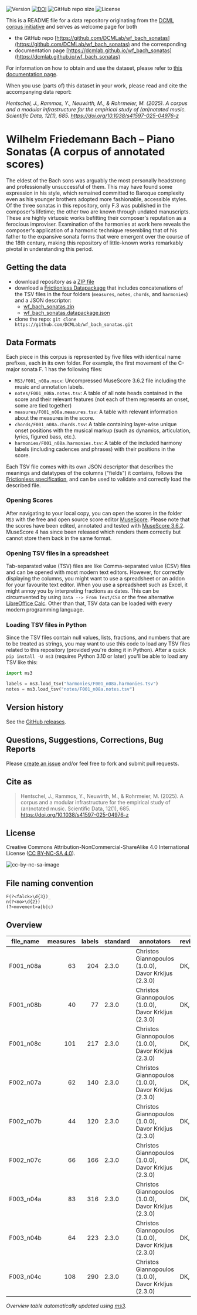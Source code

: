 ![Version](https://img.shields.io/github/v/release/DCMLab/wf_bach_sonatas?display_name=tag)
[![DOI](https://zenodo.org/badge/388190018.svg)](https://doi.org/10.5281/zenodo.14997133)
![GitHub repo size](https://img.shields.io/github/repo-size/DCMLab/wf_bach_sonatas)
![License](https://img.shields.io/badge/license-CC%20BY--NC--SA%204.0-9cf)


This is a README file for a data repository originating from the [DCML corpus initiative](https://github.com/DCMLab/dcml_corpora)
and serves as welcome page for both 

* the GitHub repo [https://github.com/DCMLab/wf_bach_sonatas](https://github.com/DCMLab/wf_bach_sonatas) and the corresponding
* documentation page [https://dcmlab.github.io/wf_bach_sonatas](https://dcmlab.github.io/wf_bach_sonatas)

For information on how to obtain and use the dataset, please refer to [this documentation page](https://dcmlab.github.io/wf_bach_sonatas/introduction).

When you use (parts of) this dataset in your work, please read and cite the accompanying data report:

_Hentschel, J., Rammos, Y., Neuwirth, M., & Rohrmeier, M. (2025). A corpus and a modular infrastructure for the 
empirical study of (an)notated music. Scientific Data, 12(1), 685. https://doi.org/10.1038/s41597-025-04976-z_

# Wilhelm Friedemann Bach – Piano Sonatas (A corpus of annotated scores)

The eldest of the Bach sons was arguably the most personally headstrong and professionally unsuccessful of them. This
may have found some expression in his style, which remained committed to Baroque complexity even as his younger brothers
adopted more fashionable, accessible styles. Of the three sonatas in this repository, only F.3 was published in the
composer's lifetime; the other two are known through undated manuscripts. These are highly virtuosic works befitting
their composer's reputation as a ferocious improviser. Examination of the harmonies at work here reveals the composer's
application of a harmonic technique resembling that of his father to the expansive sonata forms that were emergent over
the course of the 18th century, making this repository of little-known works remarkably pivotal in understanding this
period.

## Getting the data

* download repository as a [ZIP file](https://github.com/DCMLab/wf_bach_sonatas/archive/main.zip)
* download a [Frictionless Datapackage](https://specs.frictionlessdata.io/data-package/) that includes concatenations
  of the TSV files in the four folders (`measures`, `notes`, `chords`, and `harmonies`) and a JSON descriptor:
  * [wf_bach_sonatas.zip](https://github.com/DCMLab/wf_bach_sonatas/releases/latest/download/wf_bach_sonatas.zip)
  * [wf_bach_sonatas.datapackage.json](https://github.com/DCMLab/wf_bach_sonatas/releases/latest/download/wf_bach_sonatas.datapackage.json)
* clone the repo: `git clone https://github.com/DCMLab/wf_bach_sonatas.git` 


## Data Formats

Each piece in this corpus is represented by five files with identical name prefixes, each in its own folder. 
For example, the first movement of the C-major sonata F. 1 has the following files:

* `MS3/F001_n08a.mscx`: Uncompressed MuseScore 3.6.2 file including the music and annotation labels.
* `notes/F001_n08a.notes.tsv`: A table of all note heads contained in the score and their relevant features (not each of them represents an onset, some are tied together)
* `measures/F001_n08a.measures.tsv`: A table with relevant information about the measures in the score.
* `chords/F001_n08a.chords.tsv`: A table containing layer-wise unique onset positions with the musical markup (such as dynamics, articulation, lyrics, figured bass, etc.).
* `harmonies/F001_n08a.harmonies.tsv`: A table of the included harmony labels (including cadences and phrases) with their positions in the score.

Each TSV file comes with its own JSON descriptor that describes the meanings and datatypes of the columns ("fields") it contains,
follows the [Frictionless specification](https://specs.frictionlessdata.io/tabular-data-resource/),
and can be used to validate and correctly load the described file. 

### Opening Scores

After navigating to your local copy, you can open the scores in the folder `MS3` with the free and open source score
editor [MuseScore](https://musescore.org). Please note that the scores have been edited, annotated and tested with
[MuseScore 3.6.2](https://github.com/musescore/MuseScore/releases/tag/v3.6.2). 
MuseScore 4 has since been released which renders them correctly but cannot store them back in the same format.

### Opening TSV files in a spreadsheet

Tab-separated value (TSV) files are like Comma-separated value (CSV) files and can be opened with most modern text
editors. However, for correctly displaying the columns, you might want to use a spreadsheet or an addon for your
favourite text editor. When you use a spreadsheet such as Excel, it might annoy you by interpreting fractions as
dates. This can be circumvented by using `Data --> From Text/CSV` or the free alternative
[LibreOffice Calc](https://www.libreoffice.org/download/download/). Other than that, TSV data can be loaded with
every modern programming language.

### Loading TSV files in Python

Since the TSV files contain null values, lists, fractions, and numbers that are to be treated as strings, you may want
to use this code to load any TSV files related to this repository (provided you're doing it in Python). After a quick
`pip install -U ms3` (requires Python 3.10 or later) you'll be able to load any TSV like this:

```python
import ms3

labels = ms3.load_tsv("harmonies/F001_n08a.harmonies.tsv")
notes = ms3.load_tsv("notes/F001_n08a.notes.tsv")
```


## Version history

See the [GitHub releases](https://github.com/DCMLab/wf_bach_sonatas/releases).

## Questions, Suggestions, Corrections, Bug Reports

Please [create an issue](https://github.com/DCMLab/wf_bach_sonatas/issues) and/or feel free to fork and submit pull requests.

## Cite as

> Hentschel, J., Rammos, Y., Neuwirth, M., & Rohrmeier, M. (2025). A corpus and a modular infrastructure for the empirical study of (an)notated music. Scientific Data, 12(1), 685. https://doi.org/10.1038/s41597-025-04976-z

## License

Creative Commons Attribution-NonCommercial-ShareAlike 4.0 International License ([CC BY-NC-SA 4.0](https://creativecommons.org/licenses/by-nc-sa/4.0/)).

![cc-by-nc-sa-image](https://licensebuttons.net/l/by-nc-sa/4.0/88x31.png)

## File naming convention

```regex
F(?<falck>\d{3})_
n(?<no>\d{2})
(?<movement>a|b|c)
```

## Overview
|file_name|measures|labels|standard|                     annotators                     |reviewers|
|---------|-------:|-----:|--------|----------------------------------------------------|---------|
|F001_n08a|      63|   204|2.3.0   |Christos Giannopoulos (1.0.0), Davor Krkljus (2.3.0)|DK, AN   |
|F001_n08b|      40|    77|2.3.0   |Christos Giannopoulos (1.0.0), Davor Krkljus (2.3.0)|DK, AN   |
|F001_n08c|     101|   217|2.3.0   |Christos Giannopoulos (1.0.0), Davor Krkljus (2.3.0)|DK, AN   |
|F002_n07a|      62|   140|2.3.0   |Christos Giannopoulos (1.0.0), Davor Krkljus (2.3.0)|DK, AN   |
|F002_n07b|      44|   120|2.3.0   |Christos Giannopoulos (1.0.0), Davor Krkljus (2.3.0)|DK, AN   |
|F002_n07c|      66|   166|2.3.0   |Christos Giannopoulos (1.0.0), Davor Krkljus (2.3.0)|DK, AN   |
|F003_n04a|      83|   316|2.3.0   |Christos Giannopoulos (1.0.0), Davor Krkljus (2.3.0)|DK, ST   |
|F003_n04b|      64|   223|2.3.0   |Christos Giannopoulos (1.0.0), Davor Krkljus (2.3.0)|DK, ST   |
|F003_n04c|     108|   290|2.3.0   |Christos Giannopoulos (1.0.0), Davor Krkljus (2.3.0)|DK, AN   |


*Overview table automatically updated using [ms3](https://ms3.readthedocs.io/).*
